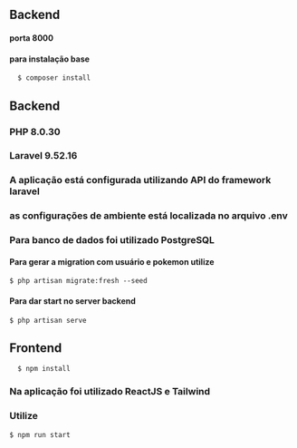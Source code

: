 ## Backend 

#### porta 8000
#### para instalação base 
```
  $ composer install
```

## Backend

### PHP 8.0.30
### Laravel 9.52.16

### A aplicação está configurada utilizando API do framework laravel

### as configurações de ambiente está localizada no arquivo .env

### Para banco de dados foi utilizado PostgreSQL

#### Para gerar a migration com usuário e pokemon utilize

```
$ php artisan migrate:fresh --seed
```

#### Para dar start no server backend
```
$ php artisan serve
```

## Frontend

```
  $ npm install
```

### Na aplicação foi utilizado ReactJS e Tailwind

### Utilize 
```
$ npm run start
```
